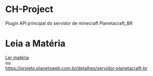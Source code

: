 # CH-Project
Plugin API principal do servidor de minecraft Planetacraft_BR 


# Leia a Matéria
<a href="https://projeto.planetsweb.com.br/detalhes/servidor-planetacraft-br">Ler matéria</a>
<br>ou<br>
<a href="https://projeto.planetsweb.com.br/detalhes/servidor-planetacraft-br">https://projeto.planetsweb.com.br/detalhes/servidor-planetacraft-br</a>

